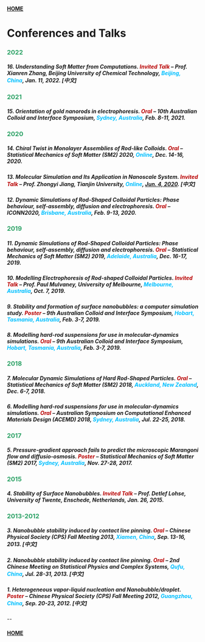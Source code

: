 #### [HOME](./index.html)
# Conferences and Talks

### **<span style="color:#2da266">2022</span>**

##### 16. Understanding Soft Matter from Computations. <span style="color:#b80000">Invited Talk</span> – Prof. Xianren Zhang, Beijing University of Chemical Technology, <span style="color:#00bfff">Beijing, China</span>, Jan. 11, 2022. [中文]


### **<span style="color:#2da266">2021</span>**

##### 15. Orientation of gold nanorods in electrophoresis. <span style="color:#b80000">Oral</span> – 10th Australian Colloid and Interface Symposium, <span style="color:#00bfff">Sydney, Australia</span>, Feb. 8-11, 2021.

### **<span style="color:#2da266">2020</span>**

##### 14. Chiral Twist in Monolayer Assemblies of Rod-like Colloids. <span style="color:#b80000">Oral</span> – Statistical Mechanics of Soft Matter (SM2) 2020, <span style="color:#00bfff">Online</span>, Dec. 14-16, 2020.

##### 13. Molecular Simulation and Its Application in Nanoscale System. <span style="color:#b80000">Invited Talk</span> – Prof. Zhongyi Jiang, Tianjin University, <span style="color:#00bfff">Online</span>, [Jun. 4, 2020](http://jiang-lab.com/article/926). [中文]

##### 12. Dynamic Simulations of Rod-Shaped Colloidal Particles: Phase behaviour, self-assembly, diffusion and electrophoresis. <span style="color:#b80000">Oral</span> – ICONN2020, <span style="color:#00bfff">Brisbane, Australia</span>, Feb. 9-13, 2020.

### **<span style="color:#2da266">2019</span>**


##### 11. Dynamic Simulations of Rod-Shaped Colloidal Particles: Phase behaviour, self-assembly, diffusion and electrophoresis. <span style="color:#b80000">Oral</span> – Statistical Mechanics of Soft Matter (SM2) 2019, <span style="color:#00bfff">Adelaide, Australia</span>, Dec. 16-17, 2019.

##### 10. Modelling Electrophoresis of Rod-shaped Colloidal Particles. <span style="color:#b80000">Invited Talk</span> – Prof. Paul Mulvaney, University of Melbourne, <span style="color:#00bfff">Melbourne, Australia</span>, Oct. 7, 2019.

##### 9. Stability and formation of surface nanobubbles: a computer simulation study. <span style="color:#b80000">Poster</span> – 9th Australian Colloid and Interface Symposium, <span style="color:#00bfff">Hobart, Tasmania, Australia</span>, Feb. 3-7, 2019.

##### 8. Modelling hard-rod suspensions for use in molecular-dynamics simulations. <span style="color:#b80000">Oral</span> – 9th Australian Colloid and Interface Symposium, <span style="color:#00bfff">Hobart, Tasmania, Australia</span>, Feb. 3-7, 2019.

### **<span style="color:#2da266">2018</span>**

##### 7. Molecular Dynamic Simulations of Hard Rod-Shaped Particles. <span style="color:#b80000">Oral</span> – Statistical Mechanics of Soft Matter (SM2) 2018, <span style="color:#00bfff">Auckland, New Zealand</span>, Dec. 6-7, 2018.

##### 6. Modelling hard-rod suspensions for use in molecular-dynamics simulations. <span style="color:#b80000">Oral</span> – Australian Symposium on Computational Enhanced Materials Design (ACEMD) 2018, <span style="color:#00bfff">Sydney, Australia</span>, Jul. 22-25, 2018.

### **<span style="color:#2da266">2017</span>**

##### 5. Pressure-gradient approach fails to predict the microscopic Marangoni flow and diffusio-osmosis. <span style="color:#b80000">Poster</span> – Statistical Mechanics of Soft Matter (SM2) 2017, <span style="color:#00bfff">Sydney, Australia</span>, Nov. 27-28, 2017.


### **<span style="color:#2da266">2015</span>**

##### 4. Stability of Surface Nanobubbles. <span style="color:#b80000">Invited Talk</span> – Prof. Detlef Lohse, University of Twente, Enschede, Netherlands, Jan. 26, 2015.


### **<span style="color:#2da266">2013-2012</span>**

##### 3. Nanobubble stability induced by contact line pinning. <span style="color:#b80000">Oral</span> – Chinese Physical Society (CPS) Fall Meeting 2013, <span style="color:#00bfff">Xiamen, China</span>, Sep. 13-16, 2013. [中文]

##### 2. Nanobubble stability induced by contact line pinning. <span style="color:#b80000">Oral</span> – 2nd Chinese Meeting on Statistical Physics and Complex Systems, <span style="color:#00bfff">Qufu, China</span>, Jul. 28-31, 2013. [中文]

##### 1. Heterogeneous vapor-liquid nucleation and Nanobubble/droplet. <span style="color:#b80000">Poster</span> – Chinese Physical Society (CPS) Fall Meeting 2012, <span style="color:#00bfff">Guangzhou, China</span>, Sep. 20-23, 2012. [中文]

--
#### [HOME](./index.html)
